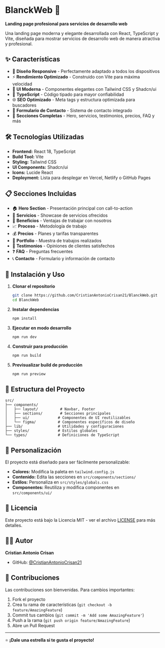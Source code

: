 
  # BlanckWeb 🚀

**Landing page profesional para servicios de desarrollo web**

Una landing page moderna y elegante desarrollada con React, TypeScript y Vite, diseñada para mostrar servicios de desarrollo web de manera atractiva y profesional.

## ✨ Características

- 📱 **Diseño Responsive** - Perfectamente adaptado a todos los dispositivos
- ⚡ **Rendimiento Optimizado** - Construido con Vite para máxima velocidad
- 🎨 **UI Moderna** - Componentes elegantes con Tailwind CSS y Shadcn/ui
- 🔧 **TypeScript** - Código tipado para mayor confiabilidad
- 🌐 **SEO Optimizado** - Meta tags y estructura optimizada para buscadores
- 📧 **Formulario de Contacto** - Sistema de contacto integrado
- 🎯 **Secciones Completas** - Hero, servicios, testimonios, precios, FAQ y más

## 🛠️ Tecnologías Utilizadas

- **Frontend:** React 18, TypeScript
- **Build Tool:** Vite
- **Styling:** Tailwind CSS
- **UI Components:** Shadcn/ui
- **Icons:** Lucide React
- **Deployment:** Lista para desplegar en Vercel, Netlify o GitHub Pages

## 📋 Secciones Incluidas

- 🏠 **Hero Section** - Presentación principal con call-to-action
- 💼 **Servicios** - Showcase de servicios ofrecidos
- 🎯 **Beneficios** - Ventajas de trabajar con nosotros
- 📈 **Proceso** - Metodología de trabajo
- 💰 **Precios** - Planes y tarifas transparentes
- 📁 **Portfolio** - Muestra de trabajos realizados
- 💬 **Testimonios** - Opiniones de clientes satisfechos
- ❓ **FAQ** - Preguntas frecuentes
- 📞 **Contacto** - Formulario y información de contacto

## 🚀 Instalación y Uso

1. **Clonar el repositorio**
   ```bash
   git clone https://github.com/CristianAntonioCrisan21/BlanckWeb.git
   cd BlanckWeb
   ```

2. **Instalar dependencias**
   ```bash
   npm install
   ```

3. **Ejecutar en modo desarrollo**
   ```bash
   npm run dev
   ```

4. **Construir para producción**
   ```bash
   npm run build
   ```

5. **Previsualizar build de producción**
   ```bash
   npm run preview
   ```

## 📁 Estructura del Proyecto

```
src/
├── components/
│   ├── layout/          # Navbar, Footer
│   ├── sections/        # Secciones principales
│   ├── ui/             # Componentes de UI reutilizables
│   └── figma/          # Componentes específicos de diseño
├── lib/                # Utilidades y configuraciones
├── styles/             # Estilos globales
└── types/              # Definiciones de TypeScript
```

## 🎨 Personalización

El proyecto está diseñado para ser fácilmente personalizable:

- **Colores:** Modifica la paleta en `tailwind.config.js`
- **Contenido:** Edita las secciones en `src/components/sections/`
- **Estilos:** Personaliza en `src/styles/globals.css`
- **Componentes:** Reutiliza y modifica componentes en `src/components/ui/`

## 📄 Licencia

Este proyecto está bajo la Licencia MIT - ver el archivo [LICENSE](LICENSE) para más detalles.

## 👨‍💻 Autor

**Cristian Antonio Crisan**
- GitHub: [@CristianAntonioCrisan21](https://github.com/CristianAntonioCrisan21)

## 🤝 Contribuciones

Las contribuciones son bienvenidas. Para cambios importantes:

1. Fork el proyecto
2. Crea tu rama de características (`git checkout -b feature/AmazingFeature`)
3. Commit tus cambios (`git commit -m 'Add some AmazingFeature'`)
4. Push a la rama (`git push origin feature/AmazingFeature`)
5. Abre un Pull Request

---

⭐ **¡Dale una estrella si te gusta el proyecto!**
